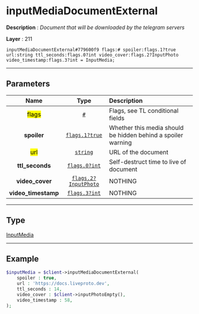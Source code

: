 # inputMediaDocumentExternal

**Description** : *Document that will be downloaded by the telegram servers*

**Layer** : 211

```tl
inputMediaDocumentExternal#779600f9 flags:# spoiler:flags.1?true url:string ttl_seconds:flags.0?int video_cover:flags.2?InputPhoto video_timestamp:flags.3?int = InputMedia;
```

---

## Parameters

| Name | Type | Description |
| :---: | :---: | :--- |
| <mark>flags</mark> | [`#`](type/#) | Flags, see TL conditional fields |
| **spoiler** | [`flags.1?true`](type/true) | Whether this media should be hidden behind a spoiler warning |
| <mark>url</mark> | [`string`](type/string) | URL of the document |
| **ttl_seconds** | [`flags.0?int`](type/int) | Self-destruct time to live of document |
| **video_cover** | [`flags.2?InputPhoto`](type/InputPhoto) | NOTHING |
| **video_timestamp** | [`flags.3?int`](type/int) | NOTHING |

---

## Type

[InputMedia](type/InputMedia)

---

## Example

```php
$inputMedia = $client->inputMediaDocumentExternal(
	spoiler : true,
	url : 'https://docs.liveproto.dev',
	ttl_seconds : 14,
	video_cover : $client->inputPhotoEmpty(),
	video_timestamp : 58,
);
```
